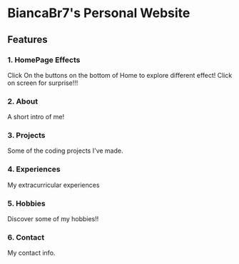 # BiancaBr7's Personal Website
## Features
### 1. HomePage Effects
Click On the buttons on the bottom of Home to explore different effect! Click on screen for surprise!!!
### 2. About
A short intro of me!
### 3. Projects
Some of the coding projects I've made.
### 4. Experiences
My extracurricular experiences
### 5. Hobbies
Discover some of my hobbies!!
### 6. Contact
My contact info.
